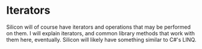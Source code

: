 # Iterators

Silicon will of course have iterators and operations that may be performed on them. I will explain iterators, and common library methods that work with them here, eventually. Silicon will likely have something similar to C#'s LINQ.
